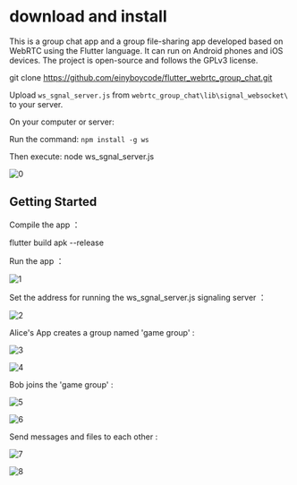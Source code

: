 # download and install

This is a group chat app and a group file-sharing app developed based on WebRTC using the Flutter language. It can run on Android phones and iOS devices. The project is open-source and follows the GPLv3 license. 

git clone https://github.com/einyboycode/flutter_webrtc_group_chat.git

Upload `ws_sgnal_server.js` from `webrtc_group_chat\lib\signal_websocket\` to your server.

On your computer or server:

Run the command:
`npm install -g ws`

Then execute:
node ws_sgnal_server.js

![0](.\image\0.png)





## Getting Started

 Compile the app ：

flutter build apk --release

 Run the app ：

![1](.\image\3.png)

 Set the address for running the ws_sgnal_server.js signaling server ：

![2](.\image\4.png)

 

 Alice's App creates a group named 'game group' :

![3](.\image\5.png)

![4](.\image\6.png)

 Bob joins the 'game group' :

![5](.\image\7.png)

![6](.\image\8.png)

 Send messages and files to each other :

![7](.\image\9.png)

![8](.\image\10.png)

